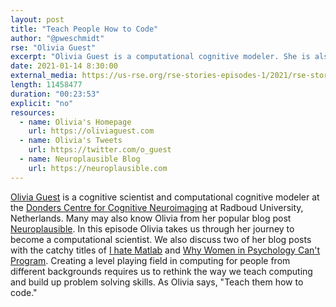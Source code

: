 ```yaml
---
layout: post
title: "Teach People How to Code"
author: "@pweschmidt"
rse: "Olivia Guest"
excerpt: "Olivia Guest is a computational cognitive modeler. She is also a prolific publisher and blogger. In this episode we discuss, amongst other things, two of her catchy blog posts."
date: 2021-01-14 8:30:00
external_media: https://us-rse.org/rse-stories-episodes-1/2021/rse-stories-olivia-guest-episode-48.mp3 
length: 11458477
duration: "00:23:53"
explicit: "no"
resources:
  - name: Olivia's Homepage
    url: https://oliviaguest.com
  - name: Olivia's Tweets
    url: https://twitter.com/o_guest 
  - name: Neuroplausible Blog
    url: https://neuroplausible.com
--- 
```


[Olivia Guest](https://oliviaguest.com) is a cognitive scientist and computational cognitive modeler at the [Donders Centre for Cognitive Neuroimaging](https://www.ru.nl/donders/) at Radboud University, Netherlands.
Many may also know Olivia from her popular blog post [Neuroplausible](https://neuroplausible.com). In this episode Olivia takes us through her journey to become a computational scientist. We also discuss two of her blog posts with the catchy titles of [I hate Matlab](https://neuroplausible.com/matlab) and [Why Women in Psychology Can't Program](https://neuroplausible.com/programming). Creating a level playing field in computing for people from different backgrounds requires us to rethink the way we teach computing and build up problem solving skills. As Olivia says, "Teach them how to code."
